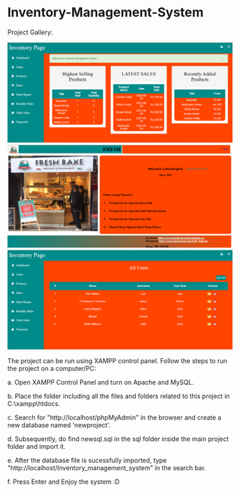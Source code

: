 # Inventory-Management-System
Project Gallery:

![Dashboard](./img/dashboard.PNG)
![Login](./img/login.PNG)
![Users Page](./img/Tables.PNG)



The project can be run using XAMPP control panel. Follow the steps to run the project on a computer/PC:

a. Open XAMPP Control Panel and turn on Apache and MySQL.

b. Place the folder including all the files and folders related to this project in C:\xampp\htdocs.

c. Search for "http://localhost/phpMyAdmin" in the browser and create a new database named 'newproject'. 

d. Subsequently, do find newsql.sql in the sql folder inside the main project folder and import it.

e. After the database file is sucessfully imported, type "http://localhost/Inventory_management_system" in the search bar. 

f. Press Enter and Enjoy the system :D